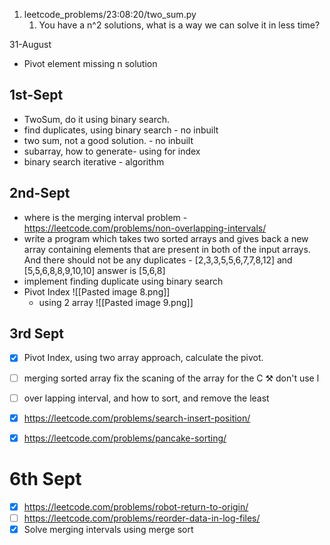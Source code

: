 1. leetcode_problems/23:08:20/two_sum.py
	1. You have a n^2 solutions, what is a way we can solve it in less time?


31-August
- Pivot element missing n solution


## 1st-Sept
- TwoSum, do it using binary search. 
- find duplicates, using binary search - no inbuilt 
- two sum, not a good solution. - no inbuilt
- subarray,  how to generate- using for index
- binary search iterative - algorithm

## 2nd-Sept
- where is the merging interval problem - https://leetcode.com/problems/non-overlapping-intervals/
- write a program which takes two sorted arrays and gives back a new array containing elements that are present in both of the input arrays. And there should not be any duplicates - [2,3,3,5,5,6,7,7,8,12] and [5,5,6,8,8,9,10,10] answer is [5,6,8]
- implement  finding duplicate using binary search 
- Pivot Index  ![[Pasted image 8.png]]
	- using 2 array ![[Pasted image 9.png]] 


## 3rd Sept
- [x] Pivot Index, using two array approach, calculate the pivot.
- [ ] merging sorted array fix the scaning of the array for the C ⚒ don't use l
- [ ] over lapping interval, and how to sort,  and remove the least 
- [x] https://leetcode.com/problems/search-insert-position/ 
- [x] https://leetcode.com/problems/pancake-sorting/


# 6th Sept 
- [x] https://leetcode.com/problems/robot-return-to-origin/
- [ ] https://leetcode.com/problems/reorder-data-in-log-files/
- [x] Solve merging intervals using merge sort
